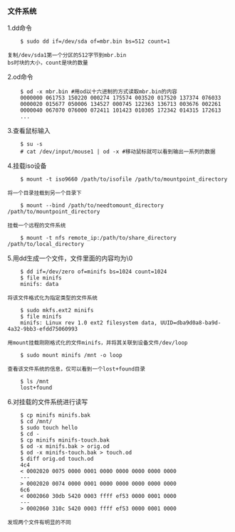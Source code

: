 ### 文件系统

1.dd命令

```
    $ sudo dd if=/dev/sda of=mbr.bin bs=512 count=1
```
	复制/dev/sda1第一个分区的512字节到mbr.bin
	bs时块的大小，count是块的数量

2.od命令

```
    $ od -x mbr.bin	#用od以十六进制的方式读取mbr.bin的内容
	0000000 061753 150220 000274 175574 003520 017520 137374 076033
	0000020 015677 050006 134527 000745 122363 136713 003676 002261
	0000040 067070 076000 072411 101423 010305 172342 014315 172613
	...
```

3.查看鼠标输入

```
    $ su -s
	# cat /dev/input/mouse1 | od -x	#移动鼠标就可以看到输出一系列的数据	
```

4.挂载iso设备

```
	$ mount -t iso9660 /path/to/isofile /path/to/mountpoint_directory
```
	将一个目录挂载到另一个目录下

```
	$ mount --bind /path/to/needtomount_directory /path/to/mountpoint_directory
```
	挂载一个远程的文件系统

```
	$ mount -t nfs remote_ip:/path/to/share_directory /path/to/local_directory
```
5.用dd生成一个文件，文件里面的内容均为\0

```
	$ dd if=/dev/zero of=minifs bs=1024 count=1024
	$ file minifs
	minifs: data
```

	将该文件格式化为指定类型的文件系统

```
	$ sudo mkfs.ext2 minifs
	$ file minifs
	minifs: Linux rev 1.0 ext2 filesystem data, UUID=dba9d0a8-ba9d-4a32-9bb3-efdd75060993

```
	用mount挂载刚刚格式化的文件minifs，并将其关联到设备文件/dev/loop

```
	$ sudo mount minifs /mnt -o loop
```

	查看该文件系统的信息，仅可以看到一个lost+found目录

```
	$ ls /mnt
	lost+found
```

6.对挂载的文件系统进行读写

```
	$ cp minifs minifs.bak
	$ cd /mnt/
	$ sudo touch hello
	$ cd -
	$ cp minifs minifs-touch.bak
	$ od -x minifs.bak > orig.od
	$ od -x minifs-touch.bak > touch.od
	$ diff orig.od touch.od
	4c4
	< 0002020 0075 0000 0001 0000 0000 0000 0000 0000
	---
	> 0002020 0074 0000 0001 0000 0000 0000 0000 0000
	6c6
	< 0002060 30db 5420 0003 ffff ef53 0000 0001 0000
	---
	> 0002060 310c 5420 0003 ffff ef53 0000 0001 0000
```
	发现两个文件有明显的不同	
